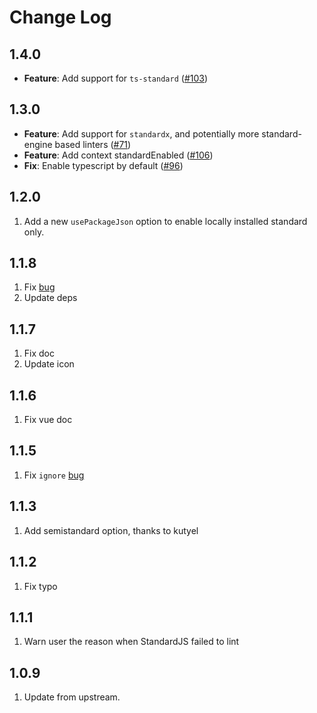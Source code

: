 # Change Log

## 1.4.0

- **Feature**: Add support for `ts-standard` ([#103](https://github.com/standard/vscode-standardjs/pull/103))

## 1.3.0

- **Feature**: Add support for `standardx`, and potentially more standard-engine based linters ([#71](https://github.com/standard/vscode-standardjs/pull/71))
- **Feature**: Add context standardEnabled ([#106](https://github.com/standard/vscode-standardjs/pull/106))
- **Fix**: Enable typescript by default ([#96](https://github.com/standard/vscode-standardjs/pull/96))

## 1.2.0

1. Add a new `usePackageJson` option to enable locally installed standard only.

## 1.1.8

1. Fix [bug](https://github.com/chenxsan/vscode-standardjs/issues/37)
2. Update deps

## 1.1.7

1. Fix doc
2. Update icon

## 1.1.6

1. Fix vue doc

## 1.1.5

1. Fix `ignore` [bug](https://github.com/chenxsan/vscode-standardjs/issues/22)

## 1.1.3

1. Add semistandard option, thanks to kutyel

## 1.1.2

1. Fix typo

## 1.1.1

1. Warn user the reason when StandardJS failed to lint

## 1.0.9

1. Update from upstream.
